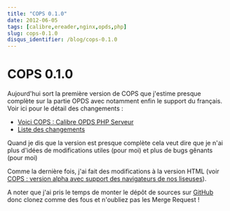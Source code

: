 ```yaml
---
title: "COPS 0.1.0"
date: 2012-06-05
tags: [calibre,ereader,nginx,opds,php]
slug: cops-0.1.0
disqus_identifier: /blog/cops-0.1.0
---
```

# COPS 0.1.0

Aujourd'hui sort la première version de COPS que j'estime presque complète sur la partie OPDS avec notamment enfin le support du français. Voir ici pour le détail des changements :

* [Voici COPS : Calibre OPDS PHP Serveur](/fr/projects/calibre-opds-php-server)
* [Liste des changements](https://github.com/seblucas/cops/blob/master/CHANGELOG)

Quand je dis que la version est presque complète cela veut dire que je n'ai plus d'idées de modifications utiles (pour moi) et plus de bugs gênants (pour moi)

Comme la dernière fois, j'ai fait des modifications à la version HTML (voir [COPS : version alpha avec support des navigateurs de nos liseuses](/blog/cops-eink-1)).

A noter que j'ai pris le temps de monter le dépôt de sources sur [GitHub](https://github.com/seblucas/cops) donc clonez comme des fous et n'oubliez pas les Merge Request !




